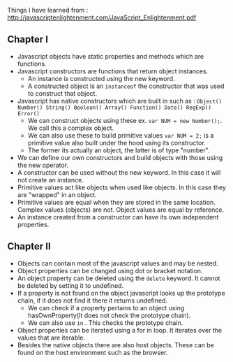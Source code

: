 Things I have learned from : http://javascriptenlightenment.com/JavaScript_Enlightenment.pdf

## Chapter I

- Javascript objects have static properties and methods which are functions.
- Javascript constructors are functions that return object instances.
  - An instance is constructed using the new keyword.
  - A constructed object is an `instanceof` the constructor that was used to construct that object.
- Javascript has native constructors which are built in such as :
  `Object() Number() String() Boolean() Array() Function() Date() RegExp() Error()`
  - We can construct objects using these ex. `var NUM = new Number();`. We call this a complex object.
  - We can also use these to build primitive values `var NUM = 2;` is a primitive value also built under the hood using its constructor.
  - The former its actually an object, the latter is of type "number".
- We can define our own constructors and build objects with those using the new operator.
- A constructor can be used without the new keyword. In this case it will not create an instance.
- Primitive values act like objects when used like objects. In this case they are "wrapped" in an object.
- Primitive values are equal when they are stored in the same location. Complex values (objects) are not.
  Object values are equal by reference.
- An instance created from a constructor can have its own independent properties.

## Chapter II

- Objects can contain most of the javascript values and may be nested.
- Object properties can be changed using dot or bracket notation.
- An object property can be deleted using the `delete` keyword. It cannot be deleted by setting it to undefined.
- If a property is not found on the object javascript looks up the prototype chain, if it does not find it there it returns undefined.
  - We can check if a property pertains to an object using hasOwnProperty(It does not check the prototype chain).
  - We can also use `in` . This checks the prototype chain.
- Object properties can be iterated using a for in loop. It iterates over the values that are iterable.
- Besides the native objects there are also host objects. These can be found on the host environment such as the browser.
